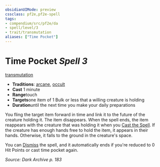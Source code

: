 ```yaml
---
obsidianUIMode: preview
cssclass: pf2e,pf2e-spell
tags:
- compendium/src/pf2e/da
- spell/level/3
- trait/transmutation
aliases: ["Time Pocket"]
---
```

# Time Pocket *Spell 3*   
[transmutation](../../rules/traits/transmutation.md)  

- **Traditions**: [arcane](../../rules/traits/arcane.md), [occult](../../rules/traits/occult.md)
- **Cast** 1 minute 
- **Range**touch
- **Targets**one item of 1 Bulk or less that a willing creature is holding
- **Duration**until the next time you make your daily preparations

You fling the target item forward in time and link it to the future of the creature holding it. The item disappears. When the spell ends, the item reappears with the creature that was holding it when you [Cast the Spell](../../rules/actions/cast-a-spell.md). If the creature has enough hands free to hold the item, it appears in their hands. Otherwise, it falls to the ground in the creature's space.

You can [Dismiss](../../rules/actions/dismiss.md) the spell, and it automatically ends if you're reduced to 0 Hit Points or cast time pocket again.

*Source: Dark Archive p. 183*
